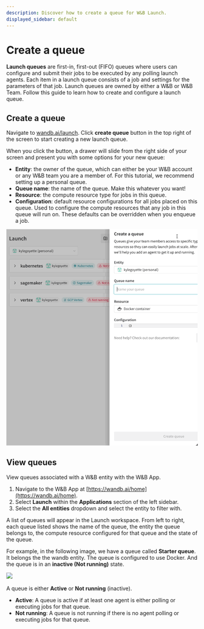 ```yaml
---
description: Discover how to create a queue for W&B Launch.
displayed_sidebar: default
---
```


# Create a queue

**Launch queues** are first-in, first-out (FIFO) queues where users can configure and submit their jobs to be executed by any polling launch agents. Each item in a launch queue consists of a job and settings for the parameters of that job. Launch queues are owned by either a W&B or W&B Team. Follow this guide to learn how to create and configure a launch queue.

## Create a queue

Navigate to [wandb.ai/launch](https://wandb.ai/launch). Click **create queue** button in the top right of the screen to start creating a new launch queue.

When you click the button, a drawer will slide from the right side of your screen and present you with some options for your new queue:

* **Entity**: the owner of the queue, which can either be your W&B account or any W&B team you are a member of. For this tutorial, we recommend setting up a personal queue.
* **Queue name**: the name of the queue. Make this whatever you want!
* **Resource**: the compute resource type for jobs in this queue.
* **Configuration**: default resource configurations for all jobs placed on this queue. Used to configure the compute resources that any job in this queue will run on. These defaults can be overridden when you enqueue a job.

![](/images/launch/create-queue.gif)


## View queues
View queues associated with a W&B entity with the W&B App.

1. Navigate to the W&B App at [https://wandb.ai/home](https://wandb.ai/home). 
2. Select **Launch** within the **Applications** section of the left sidebar.
3. Select the **All entities** dropdown and select the entity to filter with.

A list of queues will appear in the Launch workspace. From left to right, each queue listed shows the name of the queue, the entity the queue belongs to, the compute resource configured for that queue and the state of the queue. 

For example, in the following image, we have a queue called **Starter queue**. It belongs the the wandb entity. The queue is configured to use Docker. And the queue is in an **inactive (Not running)** state.

![](/images/launch/launch_queues_all.png)

A queue is either **Active** or **Not running** (inactive). 
* **Active**: A queue is active if at least one agent is either polling or executing jobs for that queue. 
* **Not running**: A queue is not running if there is no agent polling or executing jobs for that queue.
